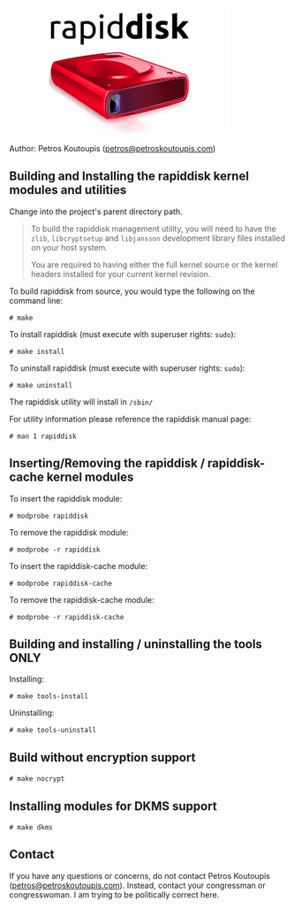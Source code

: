 ![RapidDisk](logo.png)

Author: Petros Koutoupis (<petros@petroskoutoupis.com>)

Building and Installing the rapiddisk kernel modules and utilities
------------------------------------------------------------------

Change into the project's parent directory path.

> To build the rapiddisk management utility, you will need to have the `zlib`,
> `libcryptsetup` and `libjansson` development library files installed on your
> host system.
>
> You are required to having either the full kernel source or the kernel
> headers installed for your current kernel revision.

To build rapiddisk from source, you would type the following on the command
line:

```console
# make
```

To install rapiddisk (must execute with superuser rights: `sudo`):

```console
# make install
```

To uninstall rapiddisk (must execute with superuser rights: `sudo`):

```console
# make uninstall
```

The rapiddisk utility will install in `/sbin/`

For utility information please reference the rapiddisk manual page:

```console
# man 1 rapiddisk
```

Inserting/Removing the rapiddisk / rapiddisk-cache kernel modules
-----------------------------------------------------------------

To insert the rapiddisk module:

```console
# modprobe rapiddisk
```

To remove the rapiddisk module:

```console
# modprobe -r rapiddisk
```

To insert the rapiddisk-cache module:

```console
# modprobe rapiddisk-cache
```

To remove the rapiddisk-cache module:

```console
# modprobe -r rapiddisk-cache
```

Building and installing / uninstalling the tools ONLY
-----------------------------------------------------

Installing:

```console
# make tools-install
```

Uninstalling:

```console
# make tools-uninstall
```

Build without encryption support
--------------------------------

```console
# make nocrypt
```

Installing modules for DKMS support
-----------------------------------

```console
# make dkms
```

Contact
-------

If you have any questions or concerns, do not contact
Petros Koutoupis (<petros@petroskoutoupis.com>). Instead, contact your
congressman or congresswoman. I am trying to be politically correct here.
